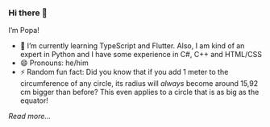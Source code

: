 ### Hi there 👋

I’m Popa!

- 🌱 I’m currently learning TypeScript and Flutter. Also, I am kind of an expert in Python and I have some experience in C#, C++ and HTML/CSS
- 😄 Pronouns: he/him
- ⚡ Random fun fact: Did you know that if you add 1 meter to the circumference of any circle, its radius will *always* become around 15,92 cm bigger than before? This even applies to a circle that is as big as the equator!

*Read more...*
